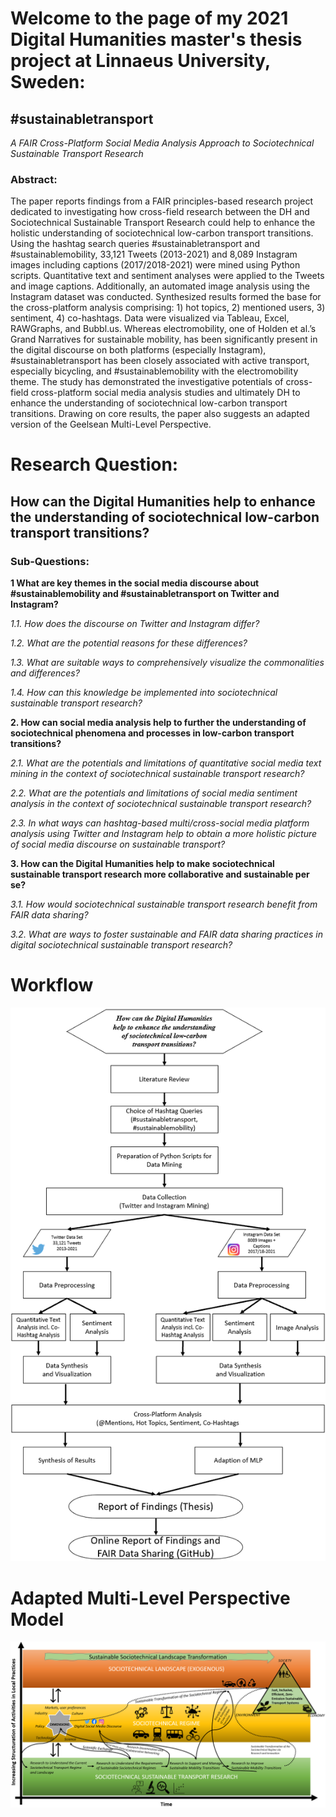 # Welcome to the page of my 2021 Digital Humanities master's thesis project at Linnaeus University, Sweden:

## #sustainabletransport
_A FAIR Cross-Platform Social Media Analysis Approach to Sociotechnical Sustainable Transport Research_



### Abstract:

The paper reports findings from a FAIR principles-based research project dedicated to investigating 
how cross-field research between the DH and Sociotechnical Sustainable Transport Research could help 
to enhance the holistic understanding of sociotechnical low-carbon transport transitions. 
Using the hashtag search queries #sustainabletransport and #sustainablemobility, 33,121 Tweets (2013-2021) 
and 8,089 Instagram images including captions (2017/2018-2021) were mined using Python scripts. 
Quantitative text and sentiment analyses were applied to the Tweets and image captions. 
Additionally, an automated image analysis using the Instagram dataset was conducted. 
Synthesized results formed the base for the cross-platform analysis comprising: 1) hot topics, 
2) mentioned users, 3) sentiment, 4) co-hashtags. Data were visualized via Tableau, Excel, RAWGraphs, and Bubbl.us. 
Whereas electromobility, one of Holden et al.’s Grand Narratives for sustainable mobility, has been 
significantly present in the digital discourse on both platforms (especially Instagram), #sustainabletransport 
has been closely associated with active transport, especially bicycling, and #sustainablemobility with 
the electromobility theme. The study has demonstrated the investigative potentials of cross-field 
cross-platform social media analysis studies and ultimately DH to enhance the understanding of 
sociotechnical low-carbon transport transitions. Drawing on core results, the paper also suggests 
an adapted version of the Geelsean Multi-Level Perspective.  

# Research Question: 
## How can the Digital Humanities help to enhance the understanding of sociotechnical low-carbon transport transitions?
### Sub-Questions:
**1	What are key themes in the social media discourse about #sustainablemobility and #sustainabletransport on Twitter and Instagram?**

_1.1.  How does the discourse on Twitter and Instagram differ?_

_1.2.  What are the potential reasons for these differences?_

_1.3.  What are suitable ways to comprehensively visualize the commonalities and differences?_

_1.4.  How can this knowledge be implemented into sociotechnical sustainable transport research?_


**2.	How can social media analysis help to further the understanding of sociotechnical phenomena and processes in low-carbon transport transitions?**

_2.1. What are the potentials and limitations of quantitative social media text mining in the context of sociotechnical sustainable transport research?_

_2.2. What are the potentials and limitations of social media sentiment analysis in the context of sociotechnical sustainable transport research?_

_2.3. In what ways can hashtag-based multi/cross-social media platform analysis using Twitter and Instagram help to obtain a more holistic picture of social media discourse on sustainable transport?_

**3.	How can the Digital Humanities help to make sociotechnical sustainable transport research more collaborative and sustainable per se?**

_3.1. How would sociotechnical sustainable transport research benefit from FAIR data sharing?_

_3.2. What are ways to foster sustainable and FAIR data sharing practices in digital sociotechnical sustainable transport research?_





# Workflow
![Image](https://github.com/michaelstiebe/-fairsustainabletransport/blob/main/2021-05-27_22h29_50.png?raw=True)

# Adapted Multi-Level Perspective Model
![Image](https://github.com/michaelstiebe/-fairsustainabletransport/blob/main/2021-05-28_02h25_08.png?raw=true)

